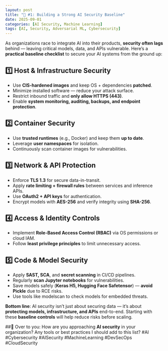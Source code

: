 ```yaml
---
layout: post
title: "🚀 #1: Building a Strong AI Security Baseline"
date: 2025-09-01
categories: [AI Security, Machine Learning]
tags: [AI, Security, Adversarial ML, Cybersecurity]
---
```


As organizations race to integrate AI into their products, **security often lags** behind — leaving critical models, data, and APIs vulnerable.
Here’s a **practical baseline checklist** to secure your AI systems from the ground up:

## 1️⃣ Host & Infrastructure Security
- Use **CIS-hardened images** and keep OS + dependencies **patched**.
- Minimize installed software — reduce your attack surface.
- Restrict inbound traffic and **only allow HTTPS (443)**.
- Enable **system monitoring, auditing, backups, and endpoint protection**.

## 2️⃣ Container Security
- Use **trusted runtimes** (e.g., Docker) and keep them **up to date**.
- Leverage **user namespaces** for isolation.
- Continuously scan container images for vulnerabilities.

## 3️⃣ Network & API Protection
- Enforce **TLS 1.3** for secure data-in-transit.
- Apply **rate limiting + firewall rules** between services and inference APIs.
- Use **OAuth2 + API keys** for authentication.
- Encrypt models with **AES-256** and verify integrity using **SHA-256**.

## 4️⃣ Access & Identity Controls
- Implement **Role-Based Access Control (RBAC)** via OS permissions or cloud IAM.
- Follow **least privilege principles** to limit unnecessary access.

## 5️⃣ Code & Model Security
- Apply **SAST, SCA**, and **secret scanning** in CI/CD pipelines.
- Regularly **scan Jupyter notebooks** for vulnerabilities.
- Save models safely (**Keras H5, Hugging Face Safetensor**) — **avoid Pickle** due to RCE risks.
- Use tools like modelscan to check models for embedded threats.


**Bottom line**: AI security isn’t just about securing data — it’s about **protecting models, infrastructure, and APIs** end-to-end. Starting with these **baseline controls** will help reduce risks before scaling.

##💬 Over to you:
 How are you approaching **AI security** in your organization? Any tools or best practices I should add to this list?
#AI #Cybersecurity #AISecurity #MachineLearning #DevSecOps #CloudSecurity
